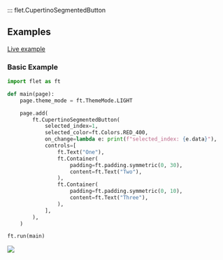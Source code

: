 ::: flet.CupertinoSegmentedButton

## Examples

[Live example](https://flet-controls-gallery.fly.dev/buttons/cupertinosegmentedbutton)

### Basic Example



```python
import flet as ft

def main(page):
    page.theme_mode = ft.ThemeMode.LIGHT

    page.add(
        ft.CupertinoSegmentedButton(
            selected_index=1,
            selected_color=ft.Colors.RED_400,
            on_change=lambda e: print(f"selected_index: {e.data}"),
            controls=[
                ft.Text("One"),
                ft.Container(
                    padding=ft.padding.symmetric(0, 30),
                    content=ft.Text("Two"),
                ),
                ft.Container(
                    padding=ft.padding.symmetric(0, 10),
                    content=ft.Text("Three"),
                ),
            ],
        ),
    )

ft.run(main)
```



<img src="/img/docs/controls/cupertino-segmented-button/basic-cupertino-segmented-button.gif" className="screenshot-40"/>
